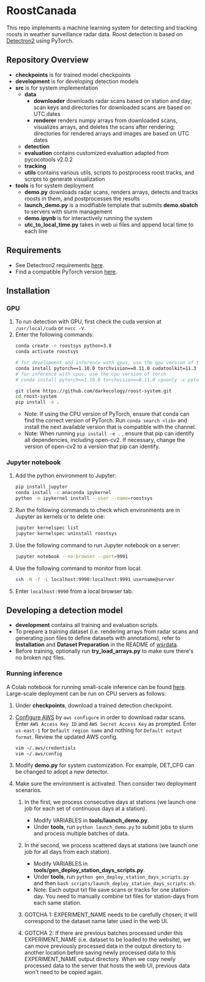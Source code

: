 
# RoostCanada
This repo implements a machine learning system for detecting and tracking roosts 
in weather surveillance radar data.
Roost detection is based on [Detectron2](https://github.com/darkecology/detectron2) using PyTorch.

## Repository Overview
- **checkpoints** is for trained model checkpoints
- **development** is for developing detection models
- **src** is for system implementation
    - **data**
        - **downloader** downloads radar scans based on station and day; 
        scan keys and directories for downloaded scans are based on UTC dates
        - **renderer** renders numpy arrays from downloaded scans, visualizes arrays, 
        and deletes the scans after rendering; 
        directories for rendered arrays and images are based on UTC dates
    - **detection**
    - **evaluation** contains customized evaluation adapted from pycocotools v2.0.2
    - **tracking**
    - **utils** contains various utils, scripts to postprocess roost tracks, and scripts to generate visualization
- **tools** is for system deployment
    - **demo.py** downloads radar scans, renders arrays, detects and tracks 
    roosts in them, and postprocesses the results 
    - **launch_demo.py** is a modifiable template that submits **demo.sbatch** to servers with slurm management
    - **demo.ipynb** is for interactively running the system
    - **utc_to_local_time.py** takes in web ui files and append local time to each line

## Requirements
- See Detectron2 requirements
[here](https://detectron2.readthedocs.io/en/latest/tutorials/install.html).
- Find a compatible PyTorch version
[here](https://pytorch.org/get-started/previous-versions/).
## Installation
### GPU
1. To run detection with GPU, first check the cuda version at `/usr/local/cuda` or `nvcc -V`. 
2. Enter the following commands:
    ```bash
    conda create -n roostsys python=3.8
    conda activate roostsys
    
    # for development and inference with gpus, use the gpu version of torch; we assume cuda 11.3 here
    conda install pytorch==1.10.0 torchvision==0.11.0 cudatoolkit=11.3 -c pytorch -c conda-forge
    # for inference with cpus, use the cpu version of torch
    # conda install pytorch==1.10.0 torchvision==0.11.0 cpuonly -c pytorch
    
    git clone https://github.com/darkecology/roost-system.git
    cd roost-system
    pip install -e .
   ```
    - Note: If using the CPU version of PyTorch, ensure that conda can find the correct version of PyTorch. Run `conda search <lib>` and install the next available version that is compatible with the channel. 
    - Note: When running `pip install -e .` , ensure that pip can identify all dependencies, including open-cv2. If necessary, change the version of open-cv2 to a version that pip can identify. 
### Jupyter notebook
 1. Add the python environment to Jupyter:
    ```bash
    pip install jupyter
    conda install -c anaconda ipykernel
    python -m ipykernel install --user --name=roostsys
    ```
2.  Run the following commands to check which environments are in Jupyter as kernels or to delete one:
    ```bash
    jupyter kernelspec list
    jupyter kernelspec uninstall roostsys
    ```
3. Use the following command to run Jupyter notebook on a server:
    ```bash
    jupyter notebook --no-browser --port=9991
    ```
4. Use the following command to monitor from local: 
    ```bash
    ssh -N -f -L localhost:9990:localhost:9991 username@server
    ```
5. Enter `localhost:9990` from a local browser tab.

## Developing a detection model
- **development** contains all training and evaluation scripts.
- To prepare a training dataset (i.e. rendering arrays from radar scans and 
generating json files to define datasets with annotations), refer to 
**Installation** and **Dataset Preparation** in the README of 
[wsrdata](https://github.com/darkecology/wsrdata.git).
- Before training, optionally run **try_load_arrays.py** to make sure there's no broken npz files.

### Running inference
A Colab notebook for running small-scale inference can be found 
[here](https://colab.research.google.com/drive/1UD6qtDSAzFRUDttqsUGRhwNwS0O4jGaY?usp=sharing).
Large-scale deployment can be run on CPU servers as follows:
1. Under **checkpoints**, download a trained detection checkpoint.

2. [Configure AWS](https://docs.aws.amazon.com/cli/latest/userguide/cli-chap-configure.html) by
`aws configure`
in order to download radar scans. 
Enter `AWS Access Key ID` and `AWS Secret Access Key` as prompted. Enter
`us-east-1` for `Default region name` and nothing for `Default output format`.
Review the updated AWS config.
    ```bash
    vim ~/.aws/credentials
    vim ~/.aws/config
    ```

3. Modify **demo.py** for system customization. 
For example, DET_CFG can be changed to adopt a new detector.

4. Make sure the environment is activated. Then consider two deployment scenarios.
   1. In the first, we process consecutive days at stations (we launch one job for 
   each set of continuous days at a station). 
         - Modify VARIABLES in **tools/launch_demo.py**.
        - Under **tools**, run `python launch_demo.py` 
            to submit jobs to slurm and process multiple batches of data. 
   2. In the second, we process scattered days at stations (we launch one job for 
   all days from each station). 
        - Modify VARIABLES in **tools/gen_deploy_station_days_scripts.py**. 
        - Under **tools**, run `python gen_deploy_station_days_scripts.py` and then 
   `bash scripts/launch_deploy_station_days_scripts.sh`.   
        - Note: Each output txt file save scans or tracks 
   for one station-day. You need to manually combine txt files for station-days from each same station.

   3. GOTCHA 1: EXPERIMENT_NAME needs to be carefully chosen; 
  it will correspond to the dataset name later used in the web UI.
   
   4. GOTCHA 2: If there are previous batches processed under this EXPERIMENT_NAME 
   (i.e. dataset to be loaded to the website), we can move previously processed data in 
   the output directory to another location before saving newly processed data to this 
   EXPERIMENT_NAME output directory. When we copy newly processed data to the server 
   that hosts the web UI, previous data won't need to be copied again.


